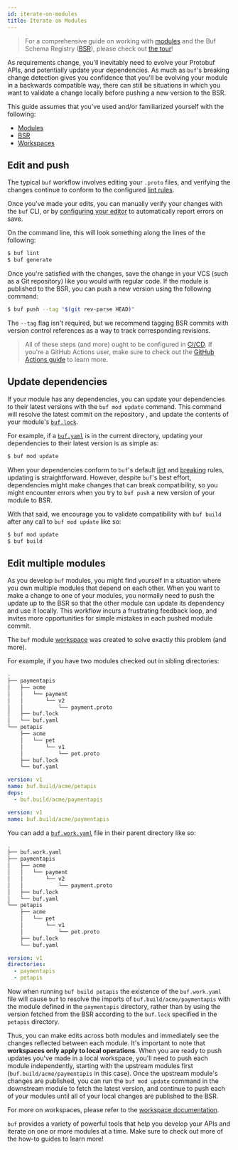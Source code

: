 ```yaml
---
id: iterate-on-modules
title: Iterate on Modules
---
```


> For a comprehensive guide on working with [modules](../bsr/overview.md#module) and the Buf
> Schema Registry ([BSR](../bsr/overview.md)), please check out [the tour](../tour/introduction.md)!

As requirements change, you'll inevitably need to evolve your Protobuf APIs,
and potentially update your dependencies. As much as `buf`'s breaking change detection
gives you confidence that you'll be evolving your module in a backwards
compatible way, there can still be situations in which you want to validate a change
locally before pushing a new version to the BSR.

This guide assumes that you've used and/or familiarized yourself with the following:

  - [Modules](../bsr/overview.md#module)
  - [BSR](../bsr/overview.md)
  - [Workspaces](../reference/workspaces.md)

## Edit and push

The typical `buf` workflow involves editing your `.proto` files, and verifying
the changes continue to conform to the configured [lint rules](../lint/rules.md).

Once you've made your edits, you can manually verify your changes with the `buf` CLI,
or by [configuring your editor](../editor-integration.mdx) to automatically
report errors on save.

On the command line, this will look something along the lines of the following:

```sh
$ buf lint
$ buf generate
```

Once you're satisfied with the changes, save the change in your VCS (such as a Git repository)
like you would with regular code. If the module is published to the BSR, you can push a new
version using the following command:

```sh
$ buf push --tag "$(git rev-parse HEAD)"
```

The `--tag` flag isn't required, but we recommend tagging BSR commits with
version control references as a way to track corresponding revisions.

> All of these steps (and more) ought to be configured in [CI/CD](../ci-cd/setup.md). If you're a
> GitHub Actions user, make sure to check out the [GitHub Actions guide](../ci-cd/github-actions.md)
> to learn more.

## Update dependencies

If your module has any dependencies, you can update your dependencies to their latest versions
with the `buf mod update` command. This command will resolve the latest commit on the repository
, and update the contents of your module's [`buf.lock`](../configuration/v1/buf-lock.md).

For example, if a [`buf.yaml`](../configuration/v1/buf-yaml.md) is in the current directory,
updating your dependencies to their latest version is as simple as:

```sh
$ buf mod update
```

When your dependencies conform to `buf`'s default [lint](../lint/rules.md) and [breaking](../breaking/rules.md) rules,
updating is straightforward. However, despite `buf`'s best effort, dependencies might make changes that can break
compatibility, so you might encounter errors when you try to `buf push` a new version of your module to BSR.

With that said, we encourage you to validate compatibility with `buf build` after any call to `buf mod update`
like so:

```sh
$ buf mod update
$ buf build
```

## Edit multiple modules

As you develop `buf` modules, you might find yourself in a situation where you own multiple modules
that depend on each other. When you want to make a change to one of your modules, you normally need
to push the update up to the BSR so that the other module can update its dependency and use it
locally. This workflow incurs a frustrating feedback loop, and invites more opportunities for simple
mistakes in each pushed module commit.

The `buf` module [workspace](../reference/workspaces.md) was created to solve exactly this problem (and more).

For example, if you have two modules checked out in sibling directories:

```sh
.
├── paymentapis
│   ├── acme
│   │   └── payment
│   │       └── v2
│   │           └── payment.proto
│   ├── buf.lock
│   └── buf.yaml
└── petapis
    ├── acme
    │   └── pet
    │       └── v1
    │           └── pet.proto
    ├── buf.lock
    └── buf.yaml
```

```yaml title="petapis/buf.yaml"
version: v1
name: buf.build/acme/petapis
deps:
  - buf.build/acme/paymentapis
```

```yaml title="paymentapis/buf.yaml"
version: v1
name: buf.build/acme/paymentapis
```

You can add a [`buf.work.yaml`](../configuration/v1/buf-work-yaml.md) file in their parent directory like so:

```sh
.
├── buf.work.yaml
├── paymentapis
│   ├── acme
│   │   └── payment
│   │       └── v2
│   │           └── payment.proto
│   ├── buf.lock
│   └── buf.yaml
└── petapis
    ├── acme
    │   └── pet
    │       └── v1
    │           └── pet.proto
    ├── buf.lock
    └── buf.yaml
```

```yaml title="buf.work.yaml"
version: v1
directories:
  - paymentapis
  - petapis
```

Now when running `buf build petapis` the existence of the `buf.work.yaml` file will cause `buf`
to resolve the imports of `buf.build/acme/paymentapis` with the module defined in the `paymentapis`
directory, rather than by using the version fetched from the BSR according to the `buf.lock` specified
in the `petapis` directory.

Thus, you can make edits across both modules and immediately see the changes reflected between each module.
It's important to note that **workspaces only apply to local operations**. When you are ready to push
updates you've made in a local workspace, you'll need to push each module independently, starting with
the upstream modules first (`buf.build/acme/paymentapis` in this case). Once the upstream module's changes
are published, you can run the `buf mod update` command in the downstream module to fetch the latest version,
and continue to push each of your modules until all of your local changes are published to the BSR.

For more on workspaces, please refer to the [workspace documentation](../reference/workspaces.md).

`buf` provides a variety of powerful tools that help you develop your APIs and iterate on one or more
modules at a time. Make sure to check out more of the how-to guides to learn more!
